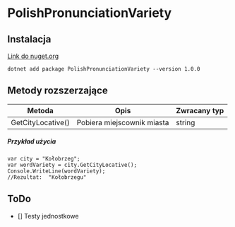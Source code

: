 # PolishPronunciationVariety

## Instalacja

[Link do nuget.org ](https://www.nuget.org/packages/PolishPronunciationVariety/)

```
dotnet add package PolishPronunciationVariety --version 1.0.0
```


## Metody rozszerzające

Metoda  |   Opis    |   Zwracany typ
--- | --- | ---
GetCityLocative() | Pobiera miejscownik miasta  | string


##### Przykład użycia
```
var city = "Kołobrzeg";
var wordVariety = city.GetCityLocative();
Console.WriteLine(wordVariety);
//Rezultat:  "Kołobrzegu"
```

## ToDo

- [] Testy jednostkowe